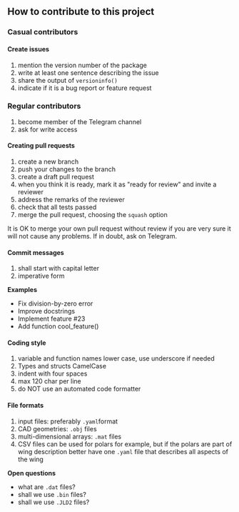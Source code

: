 ## How to contribute to this project

### Casual contributors

#### Create issues
1. mention the version number of the package
1. write at least one sentence describing the issue
1. share the output of `versioninfo()`
1. indicate if it is a bug report or feature request

### Regular contributors
1. become member of the Telegram channel
1. ask for write access

#### Creating pull requests
1. create a new branch
1. push your changes to the branch
1. create a draft pull request
1. when you think it is ready, mark it as "ready for review" and invite a reviewer
1. address the remarks of the reviewer
1. check that all tests passed
1. merge the pull request, choosing the `squash` option

It is OK to merge your own pull request without review if you are very sure it will not cause any problems. If in doubt, ask on Telegram.

#### Commit messages
1. shall start with capital letter
1. imperative form

**Examples**
- Fix division-by-zero error
- Improve docstrings
- Implement feature #23
- Add function cool_feature()

#### Coding style
1. variable and function names lower case, use underscore if needed
1. Types and structs CamelCase
1. indent with four spaces
1. max 120 char per line
1. do NOT use an automated code formatter

#### File formats
1. input files: preferably `.yaml`format
1. CAD geometries: `.obj` files
1. multi-dimensional arrays: `.mat` files
1. CSV files can be used for polars for example, but if the polars are part of wing description better have one `.yaml` file that describes all aspects of the wing

**Open questions** 
- what are `.dat` files?
- shall we use `.bin` files?
- shall we use `.JLD2` files?